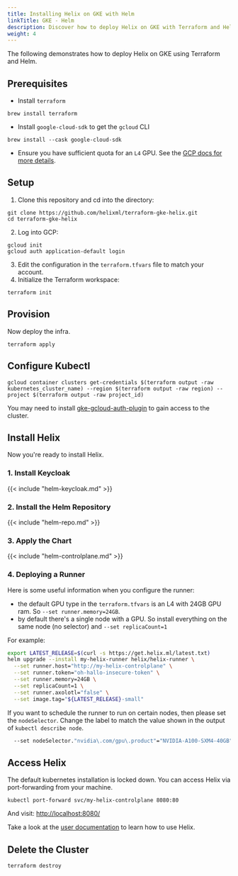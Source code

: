 ```yaml
---
title: Installing Helix on GKE with Helm
linkTitle: GKE - Helm
description: Discover how to deploy Helix on GKE with Terraform and Helm
weight: 4
---
```


The following demonstrates how to deploy Helix on GKE using Terraform and Helm.

## Prerequisites

* Install `terraform`

```
brew install terraform
```

* Install `google-cloud-sdk` to get the `gcloud` CLI

```
brew install --cask google-cloud-sdk
```

* Ensure you have sufficient quota for an `L4` GPU. See the [GCP docs for more details](https://cloud.google.com/kubernetes-engine/docs/how-to/gpus#gpu_quota).

## Setup

1. Clone this repository and cd into the directory:

```
git clone https://github.com/helixml/terraform-gke-helix.git
cd terraform-gke-helix
```

2. Log into GCP:

```
gcloud init
gcloud auth application-default login
```

3. Edit the configuration in the `terraform.tfvars` file to match your account.
4. Initialize the Terraform workspace:

```
terraform init
```

## Provision

Now deploy the infra.

```
terraform apply
```

## Configure Kubectl

```
gcloud container clusters get-credentials $(terraform output -raw kubernetes_cluster_name) --region $(terraform output -raw region) --project $(terraform output -raw project_id)
```

You may need to install [gke-gcloud-auth-plugin](https://cloud.google.com/kubernetes-engine/docs/how-to/cluster-access-for-kubectl#install_plugin) to gain access to the cluster.

## Install Helix

Now you're ready to install Helix.

### 1. Install Keycloak

{{< include "helm-keycloak.md" >}}


### 2. Install the Helm Repository

{{< include "helm-repo.md" >}}

### 3. Apply the Chart

{{< include "helm-controlplane.md" >}}

### 4. Deploying a Runner

Here is some useful information when you configure the runner:

* the default GPU type in the `terraform.tfvars` is an L4 with 24GB GPU ram. So `--set runner.memory=24GB`.
* by default there's a single node with a GPU. So install everything on the same node (no selector) and `--set replicaCount=1`

For example:

```bash
export LATEST_RELEASE=$(curl -s https://get.helix.ml/latest.txt)
helm upgrade --install my-helix-runner helix/helix-runner \
  --set runner.host="http://my-helix-controlplane" \
  --set runner.token="oh-hallo-insecure-token" \
  --set runner.memory=24GB \
  --set replicaCount=1 \
  --set runner.axolotl="false" \
  --set image.tag="${LATEST_RELEASE}-small"
```

If you want to schedule the runner to run on certain nodes, then please set the `nodeSelector`. Change the label to match the value shown in the output of `kubectl describe node`.

```bash
  --set nodeSelector."nvidia\.com/gpu\.product"="NVIDIA-A100-SXM4-40GB"
```

## Access Helix

The default kubernetes installation is locked down. You can access Helix via port-forwarding from your machine.

```
kubectl port-forward svc/my-helix-controlplane 8080:80
```

And visit: [http://localhost:8080/](http://localhost:8080/)

Take a look at the [user documentation](https://docs.helix.ml/helix/getting-started/getting-started/) to learn how to use Helix.

## Delete the Cluster

```
terraform destroy
```
